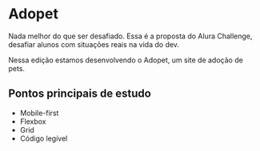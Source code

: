 # Adopet
Nada melhor do que ser desafiado. Essa é a proposta do Alura Challenge, desafiar alunos com situações reais na vida do dev. 

Nessa edição estamos desenvolvendo o Adopet, um site de adoção de pets.

## Pontos principais de estudo
* Mobile-first
* Flexbox
* Grid
* Código legível
